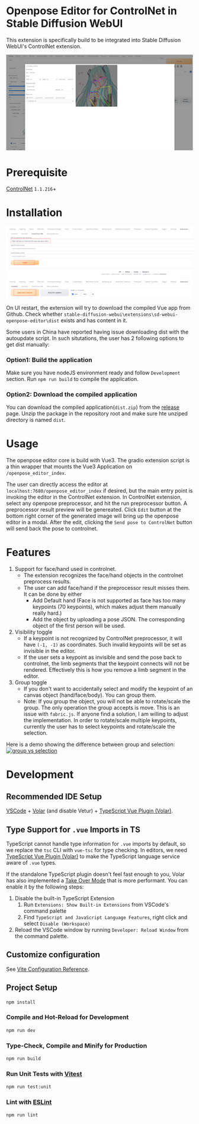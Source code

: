 # Openpose Editor for ControlNet in Stable Diffusion WebUI

This extension is specifically build to be integrated into Stable Diffusion 
WebUI's ControlNet extension.

![editor_in_modal](/readme_assets/editor_in_modal.png)

# Prerequisite
[ControlNet](https://github.com/Mikubill/sd-webui-controlnet) `1.1.216`+

# Installation
![installation_guide](/readme_assets/install_guide.png)
![restart_ui_guide](/readme_assets/restart_ui_guide.png)

On UI restart, the extension will try to download the compiled Vue app from
Github. Check whether `stable-diffusion-webui\extensions\sd-webui-openpose-editor\dist`
exists and has content in it. 

Some users in China have reported having issue downloading dist with the autoupdate
script. In such situtations, the user has 2 following options to get dist
manually:

### Option1: Build the application 
Make sure you have nodeJS environment ready and follow `Development` section.
Run `npm run build` to compile the application.

### Option2: Download the compiled application
You can download the compiled application(`dist.zip`) from the 
[release](https://github.com/huchenlei/sd-webui-openpose-editor/releases) page. 
Unzip the package in the repository root and make sure hte unziped directory is 
named `dist`.

# Usage
The openpose editor core is build with Vue3. The gradio extension script is 
a thin wrapper that mounts the Vue3 Application on `/openpose_editor_index`.

The user can directly access the editor at `localhost:7680/openpose_editor_index`
if desired, but the main entry point is invoking the editor in the ControlNet 
extension. In ControlNet extension, select any openpose preprocessor, and hit
the run preprocessor button. A preprocessor result preview will be genereated.
Click `Edit` button at the bottom right corner of the generated image will bring
up the openpose editor in a modal. After the edit, clicking the 
`Send pose to ControlNet` button will send back the pose to controlnet.

# Features
1. Support for face/hand used in controlnet.
    - The extension recognizes the face/hand objects in the controlnet preprocess
    results.
    - The user can add face/hand if the preprocessor result misses them. It can
    be done by either
        - Add Default hand (Face is not supported as face has too many keypoints (70 keypoints),
        which makes adjust them manually really hard.)
        - Add the object by uploading a pose JSON. The corresponding object of
        the first person will be used.
1. Visibility toggle
    - If a keypoint is not recognized by ControlNet preprocessor, it will have
    `(-1, -1)` as coordinates. Such invalid keypoints will be set as invisible 
    in the editor.
    - If the user sets a keypoint as invisible and send the pose back to 
    controlnet, the limb segments that the keypoint connects will not be rendered.
    Effectively this is how you remove a limb segment in the editor.
1. Group toggle
    - If you don't want to accidentally select and modify the keypoint of an 
    canvas object (hand/face/body). You can group them.
    - Note: If you group the object, you will not be able to rotate/scale the group.
    The only operation the group accepts is move. This is an issue with `fabric.js`.
    If anyone find a solution, I am willing to adjust the implementation. In order
    to rotate/scale multiple keypoints, currently the user has to select keypoints
    and rotate/scale the selection.

Here is a demo showing the difference between group and selection:
[![group vs selection](http://img.youtube.com/vi/16j20-pkSNU/0.jpg)](http://www.youtube.com/watch?v=16j20-pkSNU)

# Development
## Recommended IDE Setup

[VSCode](https://code.visualstudio.com/) + [Volar](https://marketplace.visualstudio.com/items?itemName=Vue.volar) (and disable Vetur) + [TypeScript Vue Plugin (Volar)](https://marketplace.visualstudio.com/items?itemName=Vue.vscode-typescript-vue-plugin).

## Type Support for `.vue` Imports in TS

TypeScript cannot handle type information for `.vue` imports by default, so we replace the `tsc` CLI with `vue-tsc` for type checking. In editors, we need [TypeScript Vue Plugin (Volar)](https://marketplace.visualstudio.com/items?itemName=Vue.vscode-typescript-vue-plugin) to make the TypeScript language service aware of `.vue` types.

If the standalone TypeScript plugin doesn't feel fast enough to you, Volar has also implemented a [Take Over Mode](https://github.com/johnsoncodehk/volar/discussions/471#discussioncomment-1361669) that is more performant. You can enable it by the following steps:

1. Disable the built-in TypeScript Extension
    1) Run `Extensions: Show Built-in Extensions` from VSCode's command palette
    2) Find `TypeScript and JavaScript Language Features`, right click and select `Disable (Workspace)`
2. Reload the VSCode window by running `Developer: Reload Window` from the command palette.

## Customize configuration

See [Vite Configuration Reference](https://vitejs.dev/config/).

## Project Setup

```sh
npm install
```

### Compile and Hot-Reload for Development

```sh
npm run dev
```

### Type-Check, Compile and Minify for Production

```sh
npm run build
```

### Run Unit Tests with [Vitest](https://vitest.dev/)

```sh
npm run test:unit
```

### Lint with [ESLint](https://eslint.org/)

```sh
npm run lint
```
